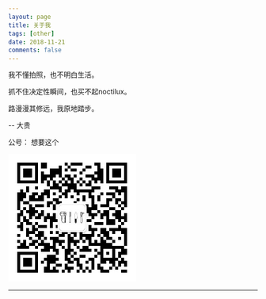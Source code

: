 ```yaml
---
layout: page
title: 关于我
tags: [other]
date: 2018-11-21
comments: false
---
```

    
我不懂拍照，也不明白生活。

抓不住决定性瞬间，也买不起noctilux。

路漫漫其修远，我原地踏步。

-- 大贵

公号： 想要这个

![](/assets/img/qr.jpg)

<!-- ins： [大贵](https://www.instagram.com/doiquy77/) -->

---

<!-- ##### 20200311

今天是2020年3月11日，距离纽约州宣布紧急状态过去四天。酝酿数天之后，今天学校正式宣布春季学期自春假后全部改为网课，细则未定。从今天开始尝试记录见闻和想法。

1. 顺着学校往下写。在校方宣布之前，在网上刷到，因为校方沟通不畅不及时，学生聚焦在行政楼门口大喊，send us home, pay us back.因为对于疫情的担忧而进行的聚会，不知道该怎么说才好。

2. 不知道的事情还有太多。周一车上听到彭博社采访经济学家，提到疫情对于政体和意识形态都是考验。西方自恃优越的体制在考验中并未占到优势。另一面避重就轻和官僚层级反而那么普世。好或者不好，判断的依据是什么，又或者，小孩子才分对错吧。

3. 关于自己的准备。麻烦学姐克服社恐拉了一个小群用来信息共享互帮互助。社群帮助和信息共享恐怕会变得非常重要。另外前几天听完了关于正念冥想的书，也算聊胜于无的心理建设。说起来，求诸己或是求诸人，也是小孩子才做选择吧。

4. 走或者留。今天商量清楚了两件事。签证续期显然需要在美国境外进行，国内情况好转的话续签应该问题不大。当前还在生效的14天入境限制根据晚上川普讲话应该会提前松动，不松动大概说明美国依然严峻，也没有回来的必要。来不及办出入境证明的猫似乎也找好了可以拜托的朋友。“我喂好我的猫，六点零五分。我走进地下铁”。不知道为什么突然想到这个。

5. 过去的这个满月月亮在近地点，刚刚去阳台还能看到稍欠饱满但明亮的月亮，天朗气清。从阳台往曼哈顿的方向看去，总能看到有两三个两点悬浮在空中，直升机吗。

高楼叠大厦<br/>突然打乱的日常<br/>是泡影梦幻

---

##### 20200312

其实已经进入13日了，12日中间下了一阵雨，明天车上应该会留下好看的水珠吧。

1. 准备网课尝试了microsoft teams，基本功能应该够用。目前的预案是主用teams进行聊天和视频教课，课程材料会在teams，blackboard和个人邮箱做三重分享。明天最后一堂面对面上课的时候会测试一下各项功能。计划结尾让学生写一句语法正确的句子作为收尾。如果我自己写的话，会写什么呢。

2. 说到最后一天面对面上课，今天博士主管分享了medium爆文[Coronavirus: Why You Must Act Now](https://medium.com/@tomaspueyo/coronavirus-act-today-or-people-will-die-f4d3d9cd99ca)，学姐三天前就已经看过。文章写道晚采取措施一天在较坏的情况下会增多40%病例。不想去了。

3. 本日的一则趣闻。朋友的朋友说纽约可能会开始包括停运地铁火车在内的交通管制，而后警方在推特辟谣。恐惧带来的假消息在哪里都一样，官方的消息要反过来听，是不是也一样。

4. 约好了猫的体检和疫苗，仔细一看提前了整整三个月。

5. 最近在看关于F1的节目drive to survive。昨晚睡不着折腾半宿终于找到了可靠的F1直播源。今天看到了本周末澳洲大奖赛取消的消息。

留下或逃跑<br/>进退维谷左右难<br/>镜头怎么办

---

##### 20200315

周五周六匆匆过去，长达2周的春假正式开始。一切如常般喝酒刷剧，其实一切都完全不一样了。

1. 课程方面测试了各项工具，最终应该会采用固定时间公布视频的方式进行上课，细则有待确认。讲课方面暂时考虑两镜，一镜脸一镜屏幕，下周开始录制吧，拖一拖。

2. 先前读到英国社区免疫的防疫思路，实感全无。听上去像是丧尸游戏的片头。另一面内心坦然接受了美国的紧急状态，邻区的宵禁，州长对军队援助的呼吁。真的觉得人能够经受的拉扯出乎人的想象。

3. 被学姐问到十分钟准备逃难，会从家里带走什么。包里可能会有镜头这样的决定似乎让对方不能认可了。来日大难，口干舌燥。

4. 周末就这样过去了。新的一周来临需要打电话给银行，带猫体检，提交保险表单，明确网课交接，捏捏鼻子不难做完。但更远之后呢。不愿细想。但仔细想来，任何选择，在疫情或是没有疫情，都是leap of faith。

5. 周五回家，彭博社玩笑说，自我隔离的话要囤多少就才够呢。我还有两瓶。

黑猫的娱乐<br/>塑料袋团成小球<br/>客厅金靴奖

##### 20200316

1. 春假第一天，长达两周的春假，又有什么关系呢。顺利带猫做完体检打完疫苗，前台小姐姐说周末快乐，后改口。牵着法斗的同店客人说，的确感觉像周末。报章杂志都在说疫情会彻底改变生活方式，一点一滴真的渗透进来的时候，像是恐怖片里从楼上木板滴下的血。

2. 川普在推里用了Chinese virus这样的字眼。

3. 国内媒体在报道回国人员的不妙举动。

4. gmail里有一个promotions的标签，今天看到相机大店b&h选择闭店了，同样的sephora也决定关闭美加所有门店。征兆愈明显，判断愈迟疑。止损点究竟在哪里呢。

5. 晚上在超市下班前临时决定去囤货，看到员工在继续往货架上搬泡面觉得放心，却在收银语焉不详的对未来的预判中感到担忧。说归说，居然买了一箱啤酒。

沾湿手指头<br/>在海上判断风向<br/>风起之前呢


##### 20200318

1. 一天一天开始变得没有区别，同时坏消息连连出现。一个英文表达，头灯里的鹿，deer in headlights，鹿见到飞驰而来的汽车往往会呆呆停留在原地，形容恐惧惊恐等剧烈情绪带来的瘫痪般的反应。

2. 之前收到了家里寄来的口罩，头尾不到一周，中间每一环的大家都还做着大家的事情。学姐说现在谁还要一次性医用口罩啊，其实也是。不过一次性医用口罩这样的词汇说得这么流利顺畅，也是有趣又辛酸的改变。

3. 一个新状况是中国各处领馆似乎都不太能约到签证续签，最早的已经约到今年11月。离开的话备选方案就是停留第三地续签。可能需要暂时等一等。

4. 打算开始看一看文本挖掘。线上课老师说文本挖掘可以带来有行动指导意义的知识(actionable knowledge)，人们可以借此了解语言本身，了解语言使用者，并对客观世界做出预测。居然有点心动。

5. 此外开始每天傍晚给阳台外的天空拍照。天空一无所有，也没打算给我安慰。

麻辣锅底料<br/>仔细分成两等份<br/>第二份好吃

##### 20200322

1. 武汉封城的时候，想过两种情况，家人在武汉的话，会马上回去；自己在武汉的话，会马上离开。如今纽约形势日益严峻，无动于衷。

2. <报备，送猫，停车>，<报税>，<行李<防护，食物，工作>>

3. 风暴中心还是下单了红白酒，可能软木塞和14度会比烈酒更有尊严也不一定。

4. 想吃pizza。

春分过去了<br/>在偶然与巧合间<br/>白昼比夜长 -->

